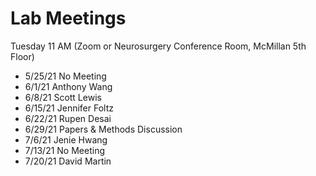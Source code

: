 # Lab Meetings

Tuesday 11 AM (Zoom or Neurosurgery Conference Room, McMillan 5th Floor)

* 5/25/21 No Meeting
* 6/1/21 Anthony Wang
* 6/8/21 Scott Lewis
* 6/15/21 Jennifer Foltz
* 6/22/21 Rupen Desai
* 6/29/21 Papers & Methods Discussion
* 7/6/21 Jenie Hwang
* 7/13/21 No Meeting
* 7/20/21 David Martin

